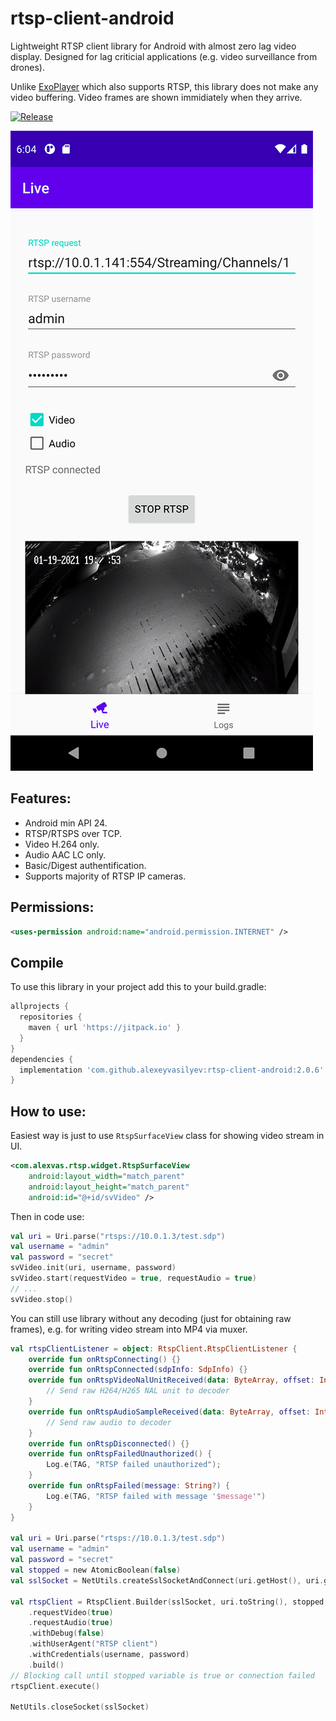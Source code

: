# rtsp-client-android
Lightweight RTSP client library for Android with almost zero lag video display. Designed for lag criticial applications (e.g. video surveillance from drones).

Unlike [ExoPlayer](https://github.com/google/ExoPlayer) which also supports RTSP, this library does not make any video buffering. Video frames are shown immidiately when they arrive.

[![Release](https://jitpack.io/v/alexeyvasilyev/rtsp-client-android.svg)](https://jitpack.io/#alexeyvasilyev/rtsp-client-android)

![Screenshot](docs/images/rtsp-demo-app.png?raw=true "Screenshot")

## Features:
- Android min API 24.
- RTSP/RTSPS over TCP.
- Video H.264 only.
- Audio AAC LC only.
- Basic/Digest authentification.
- Supports majority of RTSP IP cameras.


## Permissions:

```xml
<uses-permission android:name="android.permission.INTERNET" />
```

## Compile

To use this library in your project add this to your build.gradle:
```gradle
allprojects {
  repositories {
    maven { url 'https://jitpack.io' }
  }
}
dependencies {
  implementation 'com.github.alexeyvasilyev:rtsp-client-android:2.0.6'
}
```

## How to use:
Easiest way is just to use `RtspSurfaceView` class for showing video stream in UI.
```xml
<com.alexvas.rtsp.widget.RtspSurfaceView
    android:layout_width="match_parent"
    android:layout_height="match_parent"
    android:id="@+id/svVideo" />
```

Then in code use:
```kotlin
val uri = Uri.parse("rtsps://10.0.1.3/test.sdp")
val username = "admin"
val password = "secret"
svVideo.init(uri, username, password)
svVideo.start(requestVideo = true, requestAudio = true)
// ...
svVideo.stop()
```

You can still use library without any decoding (just for obtaining raw frames), e.g. for writing video stream into MP4 via muxer.

```kotlin
val rtspClientListener = object: RtspClient.RtspClientListener {
    override fun onRtspConnecting() {}
    override fun onRtspConnected(sdpInfo: SdpInfo) {}
    override fun onRtspVideoNalUnitReceived(data: ByteArray, offset: Int, length: Int, timestamp: Long) {
        // Send raw H264/H265 NAL unit to decoder
    }
    override fun onRtspAudioSampleReceived(data: ByteArray, offset: Int, length: Int, timestamp: Long) {
        // Send raw audio to decoder
    }
    override fun onRtspDisconnected() {}
    override fun onRtspFailedUnauthorized() {
        Log.e(TAG, "RTSP failed unauthorized");
    }
    override fun onRtspFailed(message: String?) {
        Log.e(TAG, "RTSP failed with message '$message'")
    }
}

val uri = Uri.parse("rtsps://10.0.1.3/test.sdp")
val username = "admin"
val password = "secret"
val stopped = new AtomicBoolean(false)
val sslSocket = NetUtils.createSslSocketAndConnect(uri.getHost(), uri.getPort(), 10000)

val rtspClient = RtspClient.Builder(sslSocket, uri.toString(), stopped, rtspClientListener)
    .requestVideo(true)
    .requestAudio(true)
    .withDebug(false)
    .withUserAgent("RTSP client")
    .withCredentials(username, password)
    .build()
// Blocking call until stopped variable is true or connection failed
rtspClient.execute()

NetUtils.closeSocket(sslSocket)
```
